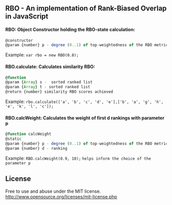 ## RBO - An implementation of Rank-Biased Overlap in JavaScript

#### RBO: Object Constructor holding the RBO-state calculation:

```javascript
@constructor
@param {number} p - degree (0..1) of top-weightedness of the RBO metric
```
Example: `var rbo = new RBO(0.8);`

#### RBO.calculate: Calculates similarity RBO:

```javascript
@function
@param {Array} s -  sorted ranked list
@param {Array} t - sorted ranked list
@return {number} similarity RBO scores achieved
```
Example: `rbo.calculate(['a', 'b', 'c', 'd', 'e'],['b', 'a', 'g', 'h', 'e', 'k', 'l', 'c']);`

#### RBO.calcWeight: Calculates the weight of first d rankings with parameter p

```javascript
@function calcWeight
@static
@param {number} p - degree (0..1) of top-weightedness of the RBO metric
@param {number} d - ranking
```
Example:
`RBO.calcWeight(0.9, 10);`
`helps inform the choice of the parameter p`

## License

Free to use and abuse under the MIT license.
http://www.opensource.org/licenses/mit-license.php
